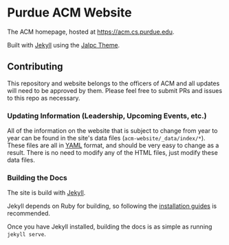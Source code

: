 # Purdue ACM Website

The ACM homepage, hosted at https://acm.cs.purdue.edu.

Built with [Jekyll](https://jekyllrb.com/) using the [Jalpc Theme](https://github.com/jarrekk/Jalpc).

## Contributing

This repository and website belongs to the officers of ACM and all updates will need to be approved by them. Please feel free to submit PRs and issues to this repo as necessary.

### Updating Information (Leadership, Upcoming Events, etc.)

All of the information on the website that is subject to change from year to year can be found in the site's data files (`acm-website/_data/index/*`). These files are all in [YAML](http://docs.ansible.com/ansible/latest/reference_appendices/YAMLSyntax.html) format, and should be very easy to change as a result. There is no need to modify any of the HTML files, just modify these data files.

### Building the Docs

The site is build with [Jekyll](https://jekyllrb.com/).

Jekyll depends on Ruby for building, so following the [installation guides](https://jekyllrb.com/docs/installation/) is recommended.

Once you have Jekyll installed, building the docs is as simple as running `jekyll serve`.
